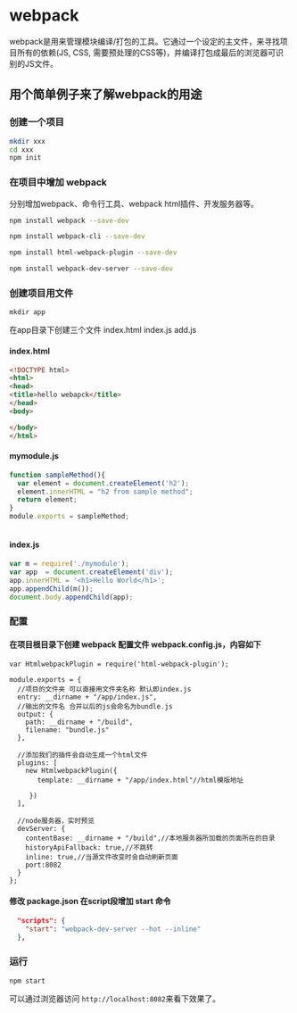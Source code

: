 # webpack

webpack是用来管理模块编译/打包的工具。它通过一个设定的主文件，来寻找项目所有的依赖(JS, CSS, 需要预处理的CSS等)，并编译打包成最后的浏览器可识别的JS文件。


## 用个简单例子来了解webpack的用途

### 创建一个项目

```bash
mkdir xxx
cd xxx
npm init
```
### 在项目中增加 webpack

分别增加webpack、命令行工具、webpack html插件、开发服务器等。

```bash
npm install webpack --save-dev

npm install webpack-cli --save-dev 

npm install html-webpack-plugin --save-dev 

npm install webpack-dev-server --save-dev 
```

### 创建项目用文件

```
mkdir app
```

在app目录下创建三个文件 index.html index.js add.js

#### index.html

```html
<!DOCTYPE html>
<html>
<head>
<title>hello webapck</title>
</head>
<body>

</body>
</html>
```

####  mymodule.js

```javascript
function sampleMethod(){
  var element = document.createElement('h2');
  element.innerHTML = "h2 from sample method";
  return element;
}
module.exports = sampleMethod;
 
```

#### index.js

```javascript
var m = require('./mymodule');
var app  = document.createElement('div');
app.innerHTML = '<h1>Hello World</h1>';
app.appendChild(m());
document.body.appendChild(app);

```

### 配置

#### 在项目根目录下创建 webpack 配置文件 webpack.config.js，内容如下

```
var HtmlwebpackPlugin = require('html-webpack-plugin');

module.exports = {
  //项目的文件夹 可以直接用文件夹名称 默认即index.js 
  entry: __dirname + "/app/index.js",
  //输出的文件名 合并以后的js会命名为bundle.js
  output: {
    path: __dirname + "/build",
    filename: "bundle.js"
  },

  //添加我们的插件会自动生成一个html文件
  plugins: [
    new HtmlwebpackPlugin({
       template: __dirname + "/app/index.html"//html模版地址

     })
  ],

  //node服务器，实时预览
  devServer: {
    contentBase: __dirname + "/build",//本地服务器所加载的页面所在的目录
    historyApiFallback: true,//不跳转
    inline: true,//当源文件改变时会自动刷新页面
    port:8082 
  }
};

```

#### 修改 package.json 在script段增加 start 命令

```json
  "scripts": {
    "start": "webpack-dev-server --hot --inline"
  },
```

### 运行

```
npm start
```

可以通过浏览器访问 ` http://localhost:8082 `来看下效果了。
